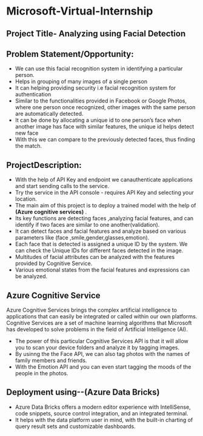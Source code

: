 # Microsoft-Virtual-Internship
## Project Title- **Analyzing using Facial Detection**
## **Problem Statement/Opportunity:**
* We can use this facial recognition system in identifying a particular person.
* Helps in grouping of many images of a single person
* It can helping providing security i.e facial recognition system for authentication
* Similar to the functionalities provided in Facebook or Google Photos, where one person once recognized, other images with the same person are automatically detected.
* It can be done by allocating a unique id to one person’s face  when another image has face with similar features, the unique id helps detect new face
* With this we can compare to the previously detected faces, thus finding the match.

## **ProjectDescription:**
*  With  the help of API Key and endpoint we  canauthenticate  applications and start sending calls to the service.
* Try the service in the API console - requires API Key and selecting your location.
* The main aim of this project is  to deploy a  trained model with the help of **(Azure cognitive services)** .
* Its key functions are detecting faces ,analyzing facial features, and can identify if two faces  are similar to one another(validation).
* It can detect faces and facial features and analyze based on various parameters like (face ,smile,gender,glasses,emotion).
* Each face that is detected is assigned a unique ID by the system. We can check the Unique IDs for different faces detected in the image.
* Multitudes of facial attributes can be analyzed with the features provided by Cognitive Service.
*  Various emotional states from the facial features and expressions can be analyzed.  
## Azure Cognitive Service
Azure Cognitive Services brings the complex artificial intelligence to applications that can easily be integrated or called within our own platforms.
Cognitive Services are a set of machine learning algorithms that Microsoft has developed to solve problems in the field of Artificial Intelligence (AI).
* The power of this particular Cognitive Services API is that it will allow you to scan your device folders and analyze it by tagging images. 
* By usinng the the Face API, we can also tag  photos with the names of family members and friends.
* With the  Emotion API and you can even start tagging the moods of the people in the photos. 
## Deployment using--(Azure Data Bricks)
* Azure Data Bricks offers a modern editor experience with IntelliSense, code snippets, source control integration, and an integrated terminal. 
* It helps with the data platform user in mind, with the built-in charting of query result sets and customizable dashboards.

